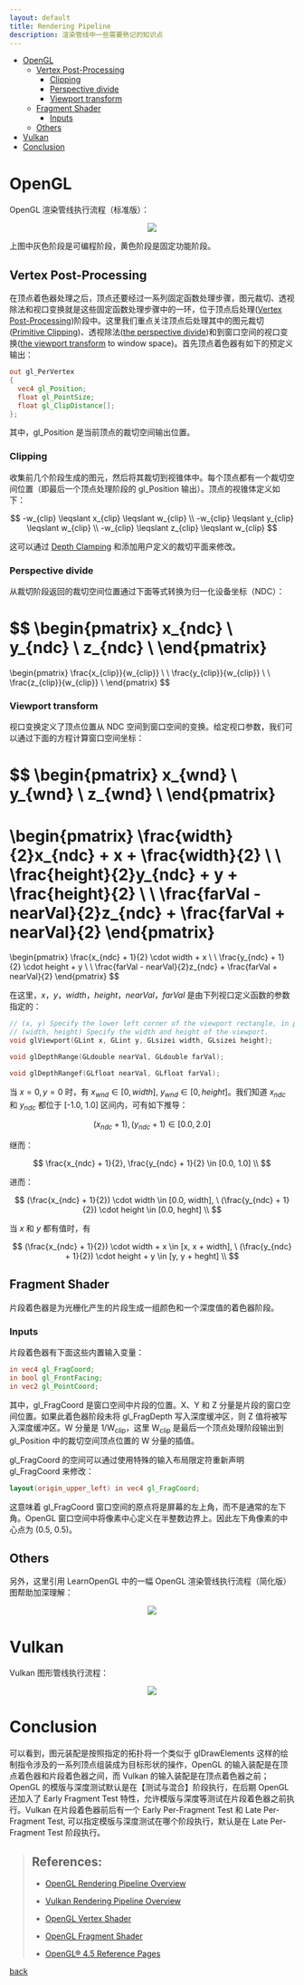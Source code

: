 ```yaml
---
layout: default
title: Rendering Pipeline
description: 渲染管线中一些需要熟记的知识点
---
```


<head>
    <script src="https://cdn.mathjax.org/mathjax/latest/MathJax.js?config=TeX-AMS-MML_HTMLorMML" type="text/javascript"></script>
    <script type="text/x-mathjax-config">
        MathJax.Hub.Config({
            tex2jax: {
                skipTags: ['script', 'noscript', 'style', 'textarea', 'pre'],
                inlineMath: [['$','$']]
            }
        });
    </script>
</head>


- [OpenGL](#opengl)
  - [Vertex Post-Processing](#vertex-post-processing)
    - [Clipping](#clipping)
    - [Perspective divide](#perspective-divide)
    - [Viewport transform](#viewport-transform)
  - [Fragment Shader](#fragment-shader)
    - [Inputs](#inputs)
  - [Others](#others)
- [Vulkan](#vulkan)
- [Conclusion](#conclusion)


# OpenGL

OpenGL 渲染管线执行流程（标准版）：

<p align="center">
  <img src="../../images/RenderingPipeline-OpenGL-1.png">
</p>

上图中灰色阶段是可编程阶段，黄色阶段是固定功能阶段。

## Vertex Post-Processing

在顶点着色器处理之后，顶点还要经过一系列固定函数处理步骤，图元裁切、透视除法和视口变换就是这些固定函数处理步骤中的一环，位于顶点后处理([Vertex Post-Processing](https://www.khronos.org/opengl/wiki/Vertex_Post-Processing))阶段中。这里我们重点关注顶点后处理其中的图元裁切([Primitive Clipping](https://www.khronos.org/opengl/wiki/Vertex_Post-Processing#Clipping))、透视除法([the perspective divide](https://www.khronos.org/opengl/wiki/Vertex_Post-Processing#Perspective_divide))和到窗口空间的视口变换([the viewport transform](https://www.khronos.org/opengl/wiki/Vertex_Post-Processing#Viewport_transform) to window space)。首先顶点着色器有如下的预定义输出：

```glsl
out gl_PerVertex
{
  vec4 gl_Position;
  float gl_PointSize;
  float gl_ClipDistance[];
};
```

其中，gl_Position 是当前顶点的裁切空间输出位置。

### Clipping

收集前几个阶段生成的图元，然后将其裁切到视锥体中。每个顶点都有一个裁切空间位置（即最后一个顶点处理阶段的 gl_Position 输出）。顶点的视锥体定义如下：

$$
-w_{clip} \leqslant x_{clip} \leqslant w_{clip}
\\
-w_{clip} \leqslant y_{clip} \leqslant w_{clip}
\\
-w_{clip} \leqslant z_{clip} \leqslant w_{clip}
$$

这可以通过 [Depth Clamping](https://www.khronos.org/opengl/wiki/Vertex_Post-Processing#Depth_clamping) 和添加用户定义的裁切平面来修改。

### Perspective divide

从裁切阶段返回的裁切空间位置通过下面等式转换为归一化设备坐标（NDC）：

$$
\begin{pmatrix}
x_{ndc} \\
y_{ndc} \\
z_{ndc} \\
\end{pmatrix}
=
\begin{pmatrix}
\frac{x_{clip}}{w_{clip}} \\
\\
\frac{y_{clip}}{w_{clip}} \\
\\
\frac{z_{clip}}{w_{clip}} \\
\end{pmatrix}
$$

### Viewport transform

视口变换定义了顶点位置从 NDC 空间到窗口空间的变换。给定视口参数，我们可以通过下面的方程计算窗口空间坐标：

$$
\begin{pmatrix}
x_{wnd} \\
y_{wnd} \\
z_{wnd} \\
\end{pmatrix}
=
\begin{pmatrix}
\frac{width}{2}x_{ndc} + x + \frac{width}{2} \\
\\
\frac{height}{2}y_{ndc} + y + \frac{height}{2} \\
\\
\frac{farVal - nearVal}{2}z_{ndc} + \frac{farVal + nearVal}{2}
\end{pmatrix}
=
\begin{pmatrix}
\frac{x_{ndc} + 1}{2} \cdot width + x \\
\\
\frac{y_{ndc} + 1}{2} \cdot height + y \\
\\
\frac{farVal - nearVal}{2}z_{ndc} + \frac{farVal + nearVal}{2}
\end{pmatrix}
$$

在这里，$x$，$y$，$width$，$height$，$nearVal$，$farVal$ 是由下列视口定义函数的参数指定的：

```c
// (x, y) Specify the lower left corner of the viewport rectangle, in pixels. The initial value is (0,0).
// (width, height) Specify the width and height of the viewport.
void glViewport(GLint x​, GLint y​, GLsizei width​, GLsizei height​);

void glDepthRange(GLdouble nearVal​, GLdouble farVal​);

void glDepthRangef(GLfloat nearVal​, GLfloat farVal​);
```

当 $x=0, y=0$ 时，有 $x_{wnd} \in [0, width]$, $y_{wnd} \in [0, height]$。我们知道 $x_{ndc}$ 和 $y_{ndc}$ 都位于 [-1.0, 1.0] 区间内，可有如下推导：

$$ 
(x_{ndc} + 1), (y_{ndc} + 1) \in [0.0, 2.0]  
$$

继而：

$$
\frac{x_{ndc} + 1}{2}, \frac{y_{ndc} + 1}{2} \in [0.0, 1.0] \\
$$

进而：

$$
(\frac{x_{ndc} + 1}{2}) \cdot width \in [0.0, width], \ (\frac{y_{ndc} + 1}{2}) \cdot height \in [0.0, heght] \\
$$

当 $x$ 和 $y$ 都有值时，有

$$
(\frac{x_{ndc} + 1}{2}) \cdot width + x \in [x, x + width], \ (\frac{y_{ndc} + 1}{2}) \cdot height + y \in [y, y + heght] \\
$$

## Fragment Shader

片段着色器是为光栅化产生的片段生成一组颜色和一个深度值的着色器阶段。

### Inputs

片段着色器有下面这些内置输入变量：

```glsl
in vec4 gl_FragCoord;
in bool gl_FrontFacing;
in vec2 gl_PointCoord;
```

其中，gl_FragCoord 是窗口空间中片段的位置。X、Y 和 Z 分量是片段的窗口空间位置。如果此着色器阶段未将 gl_FragDepth 写入深度缓冲区，则 Z 值将被写入深度缓冲区。W 分量是 $1/\mathsf{W_{clip}}$，这里 $\mathsf{W_{clip}}$ 是最后一个顶点处理阶段输出到 gl_Position 中的裁切空间顶点位置的 W 分量的插值。

gl_FragCoord 的空间可以通过使用特殊的输入布局限定符重新声明 gl_FragCoord 来修改：

```glsl
layout(origin_upper_left) in vec4 gl_FragCoord;
```
这意味着 gl_FragCoord 窗口空间的原点将是屏幕的左上角，而不是通常的左下角。OpenGL 窗口空间中将像素中心定义在半整数边界上。因此左下角像素的中心点为 (0.5, 0.5)。

## Others

另外，这里引用 LearnOpenGL 中的一幅 OpenGL 渲染管线执行流程（简化版）图帮助加深理解：

<p align="center">
  <img src="../../images/RenderingPipeline-OpenGL-2.png">
</p>

# Vulkan

Vulkan 图形管线执行流程：

<p align="center">
  <img src="../../images/RenderingPipeline-Vulkan.svg">
</p>

# Conclusion

可以看到，图元装配是按照指定的拓扑将一个类似于 glDrawElements 这样的绘制指令涉及的一系列顶点组装成为目标形状的操作，OpenGL 的输入装配是在顶点着色器和片段着色器之间，而 Vulkan 的输入装配是在顶点着色器之前；OpenGL 的模版与深度测试默认是在【测试与混合】阶段执行，在后期 OpenGL 还加入了 Early Fragment Test 特性，允许模版与深度等测试在片段着色器之前执行。Vulkan 在片段着色器前后有一个 Early Per-Fragment Test 和 Late Per-Fragment Test, 可以指定模版与深度测试在哪个阶段执行，默认是在 Late Per-Fragment Test 阶段执行。


> ## References:
>
> * [OpenGL Rendering Pipeline Overview](https://www.khronos.org/opengl/wiki/Rendering_Pipeline_Overview)
>
> * [Vulkan Rendering Pipeline Overview](https://docs.vulkan.org/spec/latest/chapters/pipelines.html)
>
> * [OpenGL Vertex Shader](https://www.khronos.org/opengl/wiki/Vertex_Shader)
>
> * [OpenGL Fragment Shader](https://www.khronos.org/opengl/wiki/Fragment_Shader)
>
> * [OpenGL® 4.5 Reference Pages](https://registry.khronos.org/OpenGL-Refpages/gl4/)

[back](./)